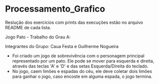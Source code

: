 # Processamento_Grafico

Reslução dos exercícios com prints das execuções estão no arquivo README de cada lista.

Jogo Pato - Trabalho do Grau A:

Integrantes do Grupo:  Caua Festa e Guilherme Nogueira

- Foi criado um jogo de sobrevivência com o personagem principal representado por um pato. Ele pode se mover para esquerda e direita, através das teclas 'A' e 'D' e das setas Esquerda/Direita do teclado.
- No jogo, caem limões e espadas do céu, ele deve coletar dois limões para ganhar o jogo, caso encoste em alguma espada, o jogo termina. 

